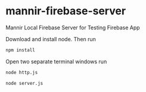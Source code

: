 # mannir-firebase-server
Mannir Local Firebase Server for Testing Firebase App

Download and install node. Then run

```sh
npm install
```

Open two separate terminal windows run

```sh
node http.js
```

```sh
node server.js
```
